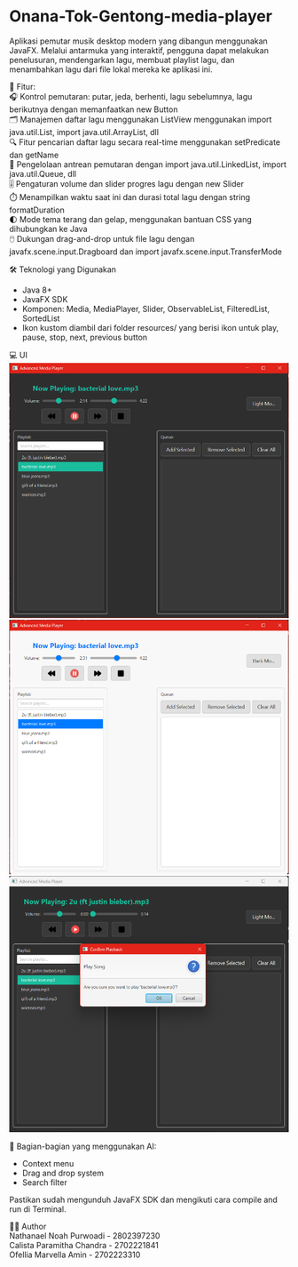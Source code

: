 # Onana-Tok-Gentong-media-player

Aplikasi pemutar musik desktop modern yang dibangun menggunakan JavaFX. Melalui antarmuka yang interaktif, pengguna dapat melakukan penelusuran, mendengarkan lagu, membuat playlist lagu, dan menambahkan lagu dari file lokal mereka ke aplikasi ini.  

📌 Fitur:  
🎧 Kontrol pemutaran: putar, jeda, berhenti, lagu sebelumnya, lagu berikutnya dengan memanfaatkan new Button  
🗂️ Manajemen daftar lagu menggunakan ListView menggunakan import java.util.List, import java.util.ArrayList, dll  
🔍 Fitur pencarian daftar lagu secara real-time menggunakan setPredicate dan getName  
📝 Pengelolaan antrean pemutaran dengan import java.util.LinkedList, import java.util.Queue, dll  
🎚️ Pengaturan volume dan slider progres lagu dengan new Slider  
⏱️ Menampilkan waktu saat ini dan durasi total lagu dengan string formatDuration  
🌓 Mode tema terang dan gelap, menggunakan bantuan CSS yang dihubungkan ke Java  
🖱️ Dukungan drag-and-drop untuk file lagu dengan javafx.scene.input.Dragboard dan import javafx.scene.input.TransferMode  
  
🛠️ Teknologi yang Digunakan
- Java 8+
- JavaFX SDK
- Komponen: Media, MediaPlayer, Slider, ObservableList, FilteredList, SortedList
- Ikon kustom diambil dari folder resources/ yang berisi ikon untuk play, pause, stop, next, previous button  
  
💻 UI  
![Dark mode UI](https://github.com/n04heuyyy/Onana-Tok-Gentong-media-player/blob/main/Darkmode%20UI.png)  
![Light mode UI](https://github.com/n04heuyyy/Onana-Tok-Gentong-media-player/blob/main/Lightmode%20UI.png)  
![Confirmation Screen](https://github.com/n04heuyyy/Onana-Tok-Gentong-media-player/blob/main/Confirm%20Play.png)  
  

🧠 Bagian-bagian yang menggunakan AI:
- Context menu
- Drag and drop system
- Search filter

Pastikan sudah mengunduh JavaFX SDK dan mengikuti cara compile and run di Terminal.

👨‍💻 Author  
Nathanael Noah Purwoadi - 2802397230  
Calista Paramitha Chandra - 2702221841  
Ofellia Marvella Amin - 2702223310  
